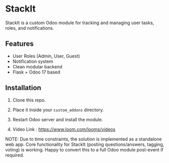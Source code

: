 
# StackIt

StackIt is a custom Odoo module for tracking and managing user tasks, roles, and notifications.

## Features
- User Roles (Admin, User, Guest)
- Notification system
- Clean modular backend
- Flask + Odoo 17 based

## Installation
1. Clone this repo.
2. Place it inside your `custom_addons` directory.
3. Restart Odoo server and install the module.

4. Video Link : [https://www.loom.com/looms/videos
](https://www.loom.com/share/fed7edd8d44441199e3c5bb67b573418)


NOTE: Due to time constraints, the solution is implemented as a standalone web app. Core functionality for StackIt (posting questions/answers, tagging, voting) is working. Happy to convert this to a full Odoo module post-event if required.
